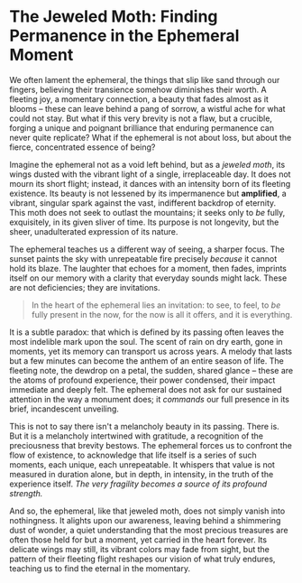 # The Jeweled Moth: Finding Permanence in the Ephemeral Moment

We often lament the ephemeral, the things that slip like sand through our fingers, believing their transience somehow diminishes their worth. A fleeting joy, a momentary connection, a beauty that fades almost as it blooms – these can leave behind a pang of sorrow, a wistful ache for what could not stay. But what if this very brevity is not a flaw, but a crucible, forging a unique and poignant brilliance that enduring permanence can never quite replicate? What if the ephemeral is not about loss, but about the fierce, concentrated essence of being?

Imagine the ephemeral not as a void left behind, but as a *jeweled moth*, its wings dusted with the vibrant light of a single, irreplaceable day. It does not mourn its short flight; instead, it dances with an intensity born of its fleeting existence. Its beauty is not lessened by its impermanence but **amplified**, a vibrant, singular spark against the vast, indifferent backdrop of eternity. This moth does not seek to outlast the mountains; it seeks only to *be* fully, exquisitely, in its given sliver of time. Its purpose is not longevity, but the sheer, unadulterated expression of its nature.

The ephemeral teaches us a different way of seeing, a sharper focus. The sunset paints the sky with unrepeatable fire precisely *because* it cannot hold its blaze. The laughter that echoes for a moment, then fades, imprints itself on our memory with a clarity that everyday sounds might lack. These are not deficiencies; they are invitations.

> In the heart of the ephemeral lies an invitation: to see, to feel, to *be* fully present in the now, for the now is all it offers, and it is everything.

It is a subtle paradox: that which is defined by its passing often leaves the most indelible mark upon the soul. The scent of rain on dry earth, gone in moments, yet its memory can transport us across years. A melody that lasts but a few minutes can become the anthem of an entire season of life. The fleeting note, the dewdrop on a petal, the sudden, shared glance – these are the atoms of profound experience, their power condensed, their impact immediate and deeply felt. The ephemeral does not ask for our sustained attention in the way a monument does; it *commands* our full presence in its brief, incandescent unveiling.

This is not to say there isn't a melancholy beauty in its passing. There is. But it is a melancholy intertwined with gratitude, a recognition of the preciousness that brevity bestows. The ephemeral forces us to confront the flow of existence, to acknowledge that life itself is a series of such moments, each unique, each unrepeatable. It whispers that value is not measured in duration alone, but in depth, in intensity, in the truth of the experience itself. *The very fragility becomes a source of its profound strength.*

And so, the ephemeral, like that jeweled moth, does not simply vanish into nothingness. It alights upon our awareness, leaving behind a shimmering dust of wonder, a quiet understanding that the most precious treasures are often those held for but a moment, yet carried in the heart forever. Its delicate wings may still, its vibrant colors may fade from sight, but the pattern of their fleeting flight reshapes our vision of what truly endures, teaching us to find the eternal in the momentary.